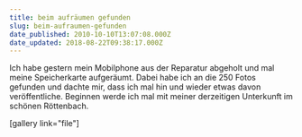 ```yaml
---
title: beim aufräumen gefunden
slug: beim-aufraumen-gefunden
date_published: 2010-10-10T13:07:08.000Z
date_updated: 2018-08-22T09:38:17.000Z
---
```


Ich habe gestern mein Mobilphone aus der Reparatur abgeholt und mal meine Speicherkarte aufgeräumt. Dabei habe ich an die 250 Fotos gefunden und dachte mir, dass ich mal hin und wieder etwas davon veröffentliche. Beginnen werde ich mal mit meiner derzeitigen Unterkunft im schönen Röttenbach.

[gallery link="file"]
